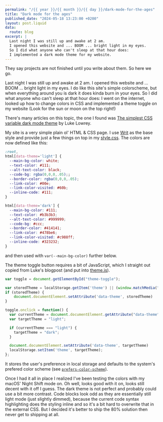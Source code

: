 ```yaml
---
permalink: "/{{ year }}/{{ month }}/{{ day }}/dark-mode-for-the-ages"
title: "Dark mode for the ages"
published_date: "2024-05-18 13:23:00 +0200"
layout: post.liquid
data:
  route: blog
excerpt: |
  Last night I was still up and awake at 2 am.
  I opened this website and ... BOOM ... bright light in my eyes.
  So I did what anyone who can't sleep at that hour does:
  I implemented a dark mode theme for my website.
---
```


They say projects are not finished until you write about them.
So here we go.

Last night I was still up and awake at 2 am.
I opened this website and ... BOOM ... bright light in my eyes.
I do like this site's simple colorscheme,
but when everything around you is dark it does kinda burn in your eyes.
So I did what anyone who can't sleep at that hour does:
I went on the internet, looked up how to change colors in CSS and implemented a theme toggle on my website (Look for the sun or moon on the top right!)

There's many articles on this topic, the one I found was
[The simplest CSS variable dark mode theme][theme-switcher] by Luke Lowrey.

My site is a very simple plain ol' HTML & CSS page.
I use [Writ] as the base style and provide just a few things on top in my [style.css].
The colors are now defined like this:

```css
:root,
html[data-theme='light'] {
  --main-bg-color: white;
  --text-color: #111;
  --alt-text-color: black;
  --code-bg: rgba(0,0,0,.05);;
  --border-color: rgba(0,0,0,.05);
  --link-color: #00e;
  --link-color-visited: #60b;
  --inline-code: #111;
}

html[data-theme='dark'] {
  --main-bg-color: #111;
  --text-color: #b3b3b3;
  --alt-text-color: #999999;
  --code-bg: #ccc;
  --border-color: #414141;
  --link-color: #478be6;
  --link-color-visited: #c988ff;
  --inline-code: #323232;
}
```

and then used with `var(--main-bg-color)` further below.

The theme toggle button requires a bit of JavaScript, which I straight out copied from Luke's blogpost (and put into [theme.js]).

```javascript
var toggle = document.getElementById("theme-toggle");

var storedTheme = localStorage.getItem('theme') || (window.matchMedia("(prefers-color-scheme: dark)").matches ? "dark" : "light");
if (storedTheme) {
    document.documentElement.setAttribute('data-theme', storedTheme)
}

toggle.onclick = function() {
  var currentTheme = document.documentElement.getAttribute("data-theme");
  var targetTheme = "light";

  if (currentTheme === "light") {
    targetTheme = "dark";
  }

  document.documentElement.setAttribute('data-theme', targetTheme)
  localStorage.setItem('theme', targetTheme);
};
```

It stores the user's preference in local storage and defaults to the system's prefered color scheme (see [`prefers-color-scheme`][mdn]).

Once I had it all in place I realized I've been testing the colors with my macOS' Night Shift mode on.
Oh well, looks good with it on, looks still decent with it off I guess.
The dark theme is not perfect and probably could use a bit more contrast.
Code blocks look odd as they are essentially still light mode (just slightly dimmed),
because the current code syntax highlighting does the styling inline
and so it's a bit hard to overwrite that in the external CSS.
But I decided it's better to ship the 80% solution then never get to shipping at all.


[theme-switcher]: https://lukelowrey.com/css-variable-theme-switcher/
[writ]: https://writ.cmcenroe.me/
[style.css]: https://fnordig.de/style.css
[theme.js]: https://fnordig.de/theme.js
[mdn]: https://developer.mozilla.org/en-US/docs/Web/CSS/@media/prefers-color-scheme
